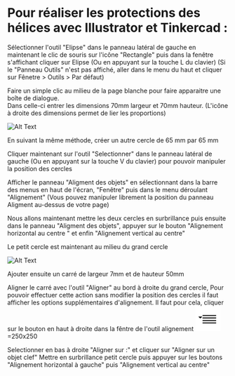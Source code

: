 # **Pour réaliser les protections des hélices avec Illustrator et Tinkercad :**

Sélectionner l'outil "Elipse" dans le panneau latéral de gauche en maintenant le clic de souris sur l'icône "Rectangle" puis dans la fenêtre s'affichant cliquer sur Elipse (Ou en appuyant sur la touche L du clavier)
(Si le "Panneau Outils" n'est pas affiché, aller dans le menu du haut et cliquer sur Fênetre > Outils > Par défaut) 

Faire un simple clic au milieu de la page blanche pour faire apparaitre une boîte de dialogue.  
Dans celle-ci entrer les dimensions 70mm largeur et 70mm hauteur.
(L'icône à droite des dimensions permet de lier les proportions)

![Alt Text](Gifs2/03.gif)

En suivant la même méthode, créer un autre cercle de 65 mm par 65 mm

Cliquer maintenant sur l'outil "Selectionner" dans le panneau latéral de gauche (Ou en appuyant sur la touche V du clavier) pour pouvoir manipuler la position des cercles

Afficher le panneau "Aligment des objets" en sélectionnant dans la barre des menus en haut de l'écran, "Fenêtre" puis dans le menu déroulant "Alignement"
(Vous pouvez manipuler librement la position du panneau Aligment au-dessus de votre page)

Nous allons maintenant mettre les deux cercles en surbrillance puis ensuite dans le panneau "Aligment des objets", appuyer sur le bouton "Alignement horizontal au centre " et enfin "Alignement vertical au centre"

Le petit cercle est maintenant au milieu du grand cercle

![Alt Text](Gifs2/04.gif)

Ajouter ensuite un carré de largeur 7mm et de hauteur 50mm

Aligner le carré avec l'outil "Aligner" au bord à droite du grand cercle, 
Pour pouvoir effectuer cette action sans modifier la position des cercles il faut afficher les options supplémentaires d'alignement.
Il faut pour cela, cliquer sur le bouton en haut à droite dans la fêntre de l'outil alignement <img src="Gifs2/Options.svg"> =250x250

Selectionner en bas à droite "Aligner sur :" et cliquer sur "Aligner sur un objet clef" 
Mettre en surbrillance petit cercle puis appuyer sur les boutons "Alignement horizontal à gauche" puis "Alignement vertical au centre"
